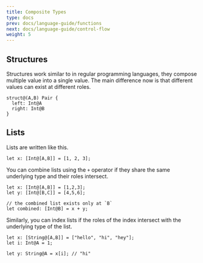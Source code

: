 ```yaml
---
title: Composite Types
type: docs
prev: docs/language-guide/functions
next: docs/language-guide/control-flow
weight: 5
---
```


## Structures

Structures work similar to in regular programming languages, they compose multiple value into a single value.
The main difference now is that different values can exist at different roles.

```tempo {filename=Tempo}
struct@(A,B) Pair {
  left: Int@A
  right: Int@B
}
```

## Lists

Lists are written like this.

```tempo {filename=Tempo}
let x: [Int@[A,B]] = [1, 2, 3];
```

You can combine lists using the `+` operator if they share the same underlying type and their roles intersect.

```tempo {filename=Tempo}
let x: [Int@[A,B]] = [1,2,3];
let y: [Int@[B,C]] = [4,5,6];

// the combined list exists only at `B`
let combined: [Int@B] = x + y;
```

Similarly, you can index lists if the roles of the index intersect with the underlying type of the list.

```tempo {filename=Tempo}
let x: [String@[A,B]] = ["hello", "hi", "hey"];
let i: Int@A = 1;

let y: String@A = x[i]; // "hi"
```
